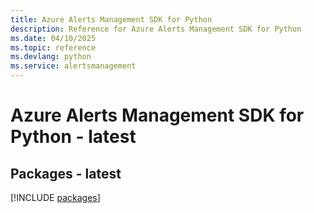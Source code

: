 ```yaml
---
title: Azure Alerts Management SDK for Python
description: Reference for Azure Alerts Management SDK for Python
ms.date: 04/10/2025
ms.topic: reference
ms.devlang: python
ms.service: alertsmanagement
---
```

# Azure Alerts Management SDK for Python - latest
## Packages - latest
[!INCLUDE [packages](alerts-management-index.md)]